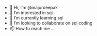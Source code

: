 - 👋 Hi, I’m @majordeepak
- 👀 I’m interested in sql
- 🌱 I’m currently learning sql
- 💞️ I’m looking to collaborate on sql coding
- 📫 How to reach me ...

<!---
majordeepak/majordeepak is a ✨ special ✨ repository because its `README.md` (this file) appears on your GitHub profile.
You can click the Preview link to take a look at your changes.
--->
